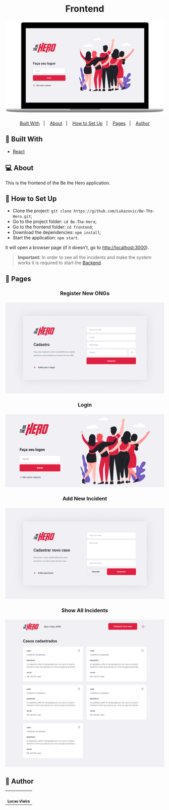 <h1 align="center">Frontend</h1>
<h4 align="center">
  <img src="./public/bethehero-frontend.png" /><br>
</h4>

<p align="center">
  <a href="#wrench-built-with">Built With</a>&nbsp;&nbsp;&nbsp;|&nbsp;&nbsp;&nbsp;
  <a href="#-about">About</a>&nbsp;&nbsp;&nbsp;|&nbsp;&nbsp;&nbsp;
  <a href="#electric_plug-how-to-set-up">How to Set Up</a>&nbsp;&nbsp;&nbsp;|&nbsp;&nbsp;&nbsp;
  <a href="#page_facing_up-pages">Pages</a>&nbsp;&nbsp;&nbsp;|&nbsp;&nbsp;&nbsp;
  <a href="#pencil-author">Author</a>
</p>

## :wrench: Built With

- [React](https://reactjs.org)

## 💻 About

This is the frontend of the Be the Hero application.

## :electric_plug: How to Set Up

- Clone the project: `git clone https://github.com/Lukazovic/Be-The-Hero.git`;
- Go to the project folder: `cd Be-The-Hero`;
- Go to the frontend folder: `cd frontend`;
- Download the dependencies: `npm install`;
- Start the application: `npm start`.

It will open a browser page (if it doesn't, go to [http://localhost:3000](http://localhost:3000/)).

> **Important:** In order to see all the incidents and make the system works it is required to start the [Backend](https://github.com/Lukazovic/be-the-hero/tree/master/backend#backend).

## :page_facing_up: Pages

<h3 align="center">Register New ONGs</h3>
<h4 align="center">
  <img src="../.github/screenshots/frontend/register-new-ongs.png" /><br>
</h4>

<h3 align="center">Login</h3>
<h4 align="center">
  <img src="../.github/screenshots/frontend/login.png
" /><br>
</h4>

<h3 align="center">Add New Incident</h3>
<h4 align="center">
  <img src="../.github/screenshots/frontend/register-new-incident.png" /><br>
</h4>

<h3 align="center">Show All Incidents</h3>
<h4 align="center">
  <img src="../.github/screenshots/frontend/all-incidents.png" /><br>
</h4>

## :pencil: Author

<table>
  <tr>
    <td align="center"><a href="https://github.com/Lukazovic"><img src="https://avatars0.githubusercontent.com/u/54550926?s=460&u=cdeeac652ce0597a986fbdcff6e249ad27a1f1da&v=4" width="100px;" alt=""/><br /><sub><b>Lucas Vieira</b></sub></a><br /></td>
  <tr>
</table>
